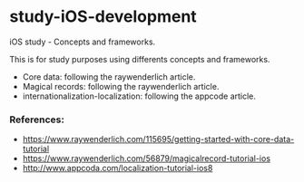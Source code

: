 # study-iOS-development
iOS study - Concepts and frameworks.

This is for study purposes using differents concepts and frameworks.
- Core data: following the raywenderlich article.
- Magical records: following the raywenderlich article.
- internationalization-localization: following the appcode article.

### References:
- https://www.raywenderlich.com/115695/getting-started-with-core-data-tutorial
- https://www.raywenderlich.com/56879/magicalrecord-tutorial-ios
- http://www.appcoda.com/localization-tutorial-ios8
